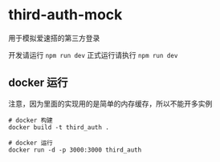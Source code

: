 # third-auth-mock

用于模拟爱速搭的第三方登录

开发请运行 `npm run dev` 正式运行请执行 `npm run dev`

## docker 运行

注意，因为里面的实现用的是简单的内存缓存，所以不能开多实例

```
# docker 构建
docker build -t third_auth .

# docker 运行
docker run -d -p 3000:3000 third_auth
```

